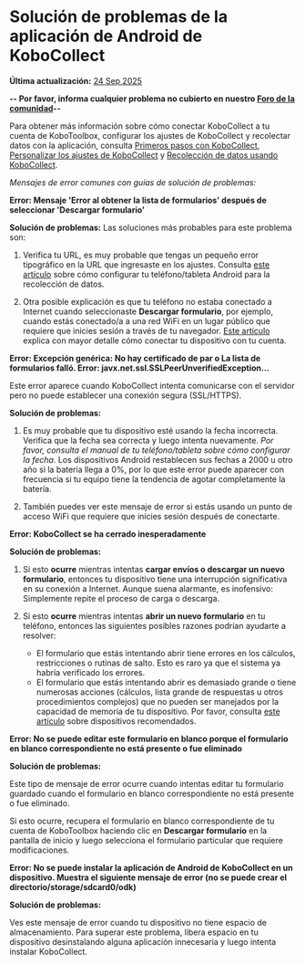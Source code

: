 # Solución de problemas de la aplicación de Android de KoboCollect
**Última actualización:** <a href="https://github.com/kobotoolbox/docs/blob/f6c6ac34b1fe55e7aab87f7b61c26e1607b4306b/source/troubleshooting_kobocollect.md" class="reference">24 Sep 2025</a>

**-- Por favor, informa cualquier problema no cubierto en nuestro
[Foro de la comunidad](https://community.kobotoolbox.org/)--**

<p class="note">
    Para obtener más información sobre cómo conectar KoboCollect a tu cuenta de KoboToolbox, configurar los ajustes de KoboCollect y recolectar datos con la aplicación, consulta <a href="kobocollect_on_android_latest.html">Primeros pasos con KoboCollect</a>, <a href="kobocollect_settings.html">Personalizar los ajustes de KoboCollect</a> y <a href="data_collection_kobocollect.html">Recolección de datos usando KoboCollect</a>.
</p>


_Mensajes de error comunes con guías de solución de problemas:_

**Error: Mensaje 'Error al obtener la lista de formularios' después de seleccionar 'Descargar formulario'**

**Solución de problemas:** Las soluciones más probables para este problema son:

1. Verifica tu URL, es muy probable que tengas un pequeño error tipográfico en la URL que ingresaste en
   los ajustes. Consulta [este artículo](kobocollect_on_android_latest.md) sobre cómo configurar
   tu teléfono/tableta Android para la recolección de datos.

2. Otra posible explicación es que tu teléfono no estaba conectado a
   Internet cuando seleccionaste **Descargar formulario**, por ejemplo, cuando estás
   conectado/a a una red WiFi en un lugar público que requiere que inicies sesión
   a través de tu navegador. [Este artículo](kobocollect_on_android_latest.md) explica con
   mayor detalle cómo conectar tu dispositivo con tu cuenta.

**Error: Excepción genérica: No hay certificado de par o La lista de formularios falló. Error:
javx.net.ssl.SSLPeerUnverifiedException...**

Este error aparece cuando KoboCollect intenta comunicarse con el servidor pero
no puede establecer una conexión segura (SSL/HTTPS).

**Solución de problemas:**

1. Es muy probable que tu dispositivo esté usando la fecha incorrecta. Verifica que la fecha sea
   correcta y luego intenta nuevamente. _Por favor, consulta el manual de tu teléfono/tableta sobre cómo
   configurar la fecha._ Los dispositivos Android restablecen sus fechas a 2000 u otro año si
   la batería llega a 0%, por lo que este error puede aparecer con frecuencia si
   tu equipo tiene la tendencia de agotar completamente la batería.

2. También puedes ver este mensaje de error si estás usando un punto de acceso WiFi que
   requiere que inicies sesión después de conectarte.

**Error: KoboCollect se ha cerrado inesperadamente**

**Solución de problemas:**

1. Si esto **ocurre** mientras intentas **cargar envíos o descargar un
   nuevo formulario**, entonces tu dispositivo tiene una interrupción significativa en su conexión a
   Internet. Aunque suena alarmante, es inofensivo: Simplemente repite el
   proceso de carga o descarga.

2. Si esto **ocurre** mientras intentas **abrir un nuevo formulario** en tu teléfono,
   entonces las siguientes posibles razones podrían ayudarte a resolver:

    - El formulario que estás intentando abrir tiene errores en los cálculos,
      restricciones o rutinas de salto. Esto es raro ya que el sistema ya habría
      verificado los errores.
    - El formulario que estás intentando abrir es demasiado grande o tiene numerosas
      acciones (cálculos, lista grande de respuestas u otros procedimientos complejos) que no pueden ser manejados por la capacidad de memoria de tu dispositivo.
      Por favor, consulta [este artículo](devices_for_data_collection.md) sobre
      dispositivos recomendados.

**Error: No se puede editar este formulario en blanco porque el formulario en blanco correspondiente no
está presente o fue eliminado**

**Solución de problemas:**

Este tipo de mensaje de error ocurre cuando intentas editar tu formulario guardado cuando el
formulario en blanco correspondiente no está presente o fue eliminado.

Si esto ocurre, recupera el formulario en blanco correspondiente de tu cuenta de KoboToolbox
haciendo clic en **Descargar formulario** en la pantalla de inicio y luego selecciona el
formulario particular que requiere modificaciones.

**Error: No se puede instalar la aplicación de Android de KoboCollect en un dispositivo. Muestra el
siguiente mensaje de error (no se puede crear el directorio/storage/sdcard0/odk)**

**Solución de problemas:**

Ves este mensaje de error cuando tu dispositivo no tiene espacio de almacenamiento. Para superar
este problema, libera espacio en tu dispositivo desinstalando alguna aplicación innecesaria y luego intenta
instalar KoboCollect.